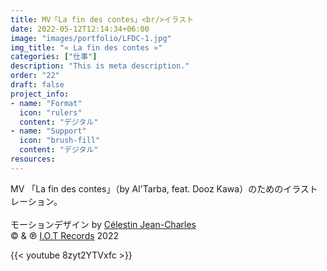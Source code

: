 ```yaml
---
title: MV「La fin des contes」<br/>イラスト
date: 2022-05-12T12:14:34+06:00
image: "images/portfolio/LFDC-1.jpg"
img_title: "« La fin des contes »"
categories: ["仕事"]
description: "This is meta description."
order: "22"
draft: false
project_info:
- name: "Format"
  icon: "rulers"
  content: "デジタル"
- name: "Support"
  icon: "brush-fill"
  content: "デジタル"
resources:
---
```


MV 「La fin des contes」（by Al'Tarba, feat. Dooz Kawa）のためのイラストレーション。<br/><br/>
モーションデザイン by [Célestin Jean-Charles](https://vimeo.com/celestinjeancharles)<br/>
© & ℗ [I.O.T Records](https://www.iotrecords.org)  2022<br/>

{{< youtube 8zyt2YTVxfc >}}
